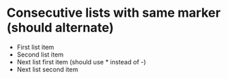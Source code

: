 # Consecutive lists with same marker (should alternate)

- First list item
- Second list item
- Next list first item (should use * instead of -)
- Next list second item
